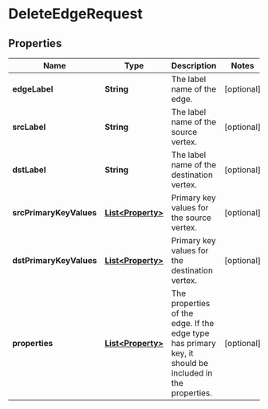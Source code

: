 

# DeleteEdgeRequest


## Properties

| Name | Type | Description | Notes |
|------------ | ------------- | ------------- | -------------|
|**edgeLabel** | **String** | The label name of the edge. |  [optional] |
|**srcLabel** | **String** | The label name of the source vertex. |  [optional] |
|**dstLabel** | **String** | The label name of the destination vertex. |  [optional] |
|**srcPrimaryKeyValues** | [**List&lt;Property&gt;**](Property.md) | Primary key values for the source vertex. |  [optional] |
|**dstPrimaryKeyValues** | [**List&lt;Property&gt;**](Property.md) | Primary key values for the destination vertex. |  [optional] |
|**properties** | [**List&lt;Property&gt;**](Property.md) | The properties of the edge. If the edge type has primary key, it should be included in the properties. |  [optional] |



